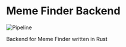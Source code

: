 # Meme Finder Backend
![Pipeline](https://git.averyan.ru/meme-finder/backend/badges/main/pipeline.svg)

Backend for Meme Finder written in Rust
